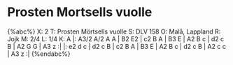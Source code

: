 # Prosten Mortsells vuolle

{%abc%}
X: 2
T: Prosten Mörtsells vuolle
S: DLV 158
O: Malå, Lappland
R: Jojk
M: 2/4
L: 1/4
K: A
|: A3/2 A/2 A A | B2 E2 | c2 B A | B3 E | A2 B c | d2 c B | A2 G G | A3 z :|
|: e2 d c | d2 c B | c2 B A | B3 E | A2 B c | d2 c B | A2 c c | A3 z :|
{%endabc%}
